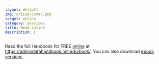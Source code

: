 ```yaml
---
layout: default
img: online-cover.png
target: online
category: Services
title: Read online
description: |
---
```

  Read the full Handbook for FREE <a href="https://admindatahandbook.mit.edu/book/">online</a> at <a href="https://admindatahandbook.mit.edu/book/">https://admindatahandbook.mit.edu/book/</a>. You can also download <a class="page-scroll" href="#epub">ebook versions</a>.